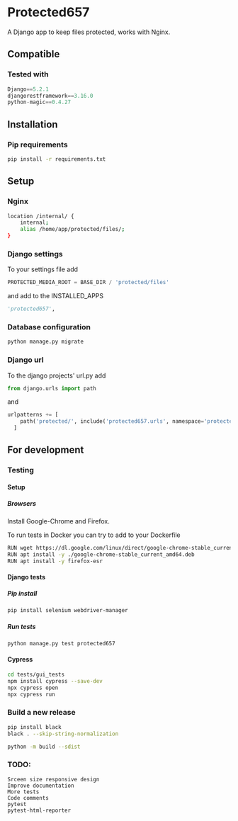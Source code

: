 
# Protected657 #

A Django app to keep files protected, works with Nginx.

## Compatible ##

### Tested with ###

``` Python
Django==5.2.1
djangorestframework==3.16.0
python-magic==0.4.27
```

## Installation ###
  
### Pip requirements ###

``` bash
pip install -r requirements.txt
```

## Setup ##

### Nginx ###

``` bash
location /internal/ {
    internal;
    alias /home/app/protected/files/;
}
```

### Django settings ###

To your settings file add

``` Python
PROTECTED_MEDIA_ROOT = BASE_DIR / 'protected/files'
```

and add to the INSTALLED_APPS

``` Python
'protected657',
```

### Database configuration ###

``` bash
python manage.py migrate
```

### Django url ###

To the django projects' url.py add

``` Python
from django.urls import path
```

and

``` Python
urlpatterns += [
    path('protected/', include('protected657.urls', namespace='protected657')),
  ]
```

## For development ##

### Testing ###

#### Setup ####

##### Browsers #####

Install Google-Chrome and Firefox.

To run tests in Docker you can try to add to your Dockerfile

``` bash
RUN wget https://dl.google.com/linux/direct/google-chrome-stable_current_amd64.deb
RUN apt install -y ./google-chrome-stable_current_amd64.deb
RUN apt install -y firefox-esr
```

#### Django tests ####

##### Pip install #####

``` bash
pip install selenium webdriver-manager
```

##### Run tests #####

``` bash
python manage.py test protected657
```

#### Cypress ####

``` bash
cd tests/gui_tests
npm install cypress --save-dev
npx cypress open
npx cypress run
```

### Build a new release ###

``` bash
pip install black
black . --skip-string-normalization
```

``` bash
python -m build --sdist
```

### TODO: ###

    Srceen size responsive design
    Improve documentation
    More tests
    Code comments
    pytest
    pytest-html-reporter
